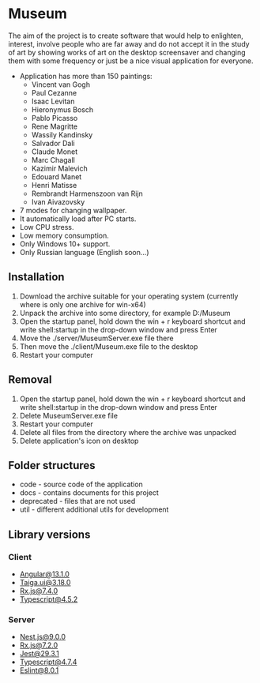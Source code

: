 # Museum
The aim of the project is to create software that would help to enlighten, interest, involve people who are far away and do not accept it in the study of art by showing works of art on the desktop screensaver and changing them with some frequency or just be a nice visual application for everyone.

* Application has more than 150 paintings:
  * Vincent van Gogh
  * Paul Cezanne
  * Isaac Levitan
  * Hieronymus Bosch
  * Pablo Picasso
  * Rene Magritte
  * Wassily Kandinsky
  * Salvador Dali
  * Claude Monet
  * Marc Chagall
  * Kazimir Malevich
  * Edouard Manet
  * Henri Matisse
  * Rembrandt Harmenszoon van Rijn
  * Ivan Aivazovsky
* 7 modes for changing wallpaper.
* It automatically load after PC starts.
* Low CPU stress.
* Low memory consumption.
* Only Windows 10+ support.
* Only Russian language (English soon...)

## Installation
1) Download the archive suitable for your operating system (currently where is only one archive for win-x64)
2) Unpack the archive into some directory, for example D:/Museum
3) Open the startup panel, hold down the win + r keyboard shortcut and write shell:startup in the drop-down window and press Enter
4) Move the ./server/MuseumServer.exe file there
5) Then move the ./client/Museum.exe file to the desktop
6) Restart your computer

## Removal
1) Open the startup panel, hold down the win + r keyboard shortcut and write shell:startup in the drop-down window and press Enter
2) Delete MuseumServer.exe file
3) Restart your computer
4) Delete all files from the directory where the archive was unpacked
5) Delete application's icon on desktop

## Folder structures
* code - source code of the application
* docs - contains documents for this project
* deprecated - files that are not used
* util - different additional utils for development

## Library versions
### Client
* Angular@13.1.0
* Taiga.ui@3.18.0
* Rx.js@7.4.0
* Typescript@4.5.2

### Server
* Nest.js@9.0.0
* Rx.js@7.2.0
* Jest@29.3.1
* Typescript@4.7.4
* Eslint@8.0.1

